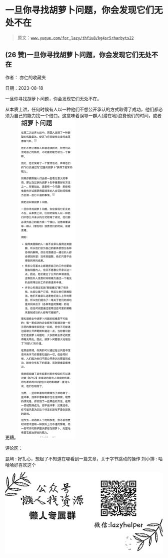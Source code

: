 # 一旦你寻找胡萝卜问题，你会发现它们无处不在

> 原文：[`www.yuque.com/for_lazy/thfiu8/kg4sr5rharbyts22`](https://www.yuque.com/for_lazy/thfiu8/kg4sr5rharbyts22)



## (26 赞)一旦你寻找胡萝卜问题，你会发现它们无处不在 

作者： 亦仁的收藏夹 

日期：2023-08-18 

一旦你寻找胡萝卜问题，你会发现它们无处不在。 

从本质上讲，任何时候有人以一种他们不想公开承认的方式取得了成功，他们都必须为自己的能力找一个借口。这意味着误导一群人(潜在地)浪费他们的时间，或者更糟。![](img/c03b00318bd58ce3348a9bf6d7eadfbe.png)  

评论区： 

昆屿 : 好扎心，想起了不知道在哪看到一篇文章，关于字节跳动的操作 刘小排 : 哈哈哈好喜欢这个 

![](img/894d30a529e7c37bcd3392323c99941c.png)  